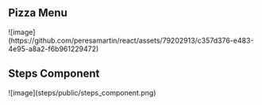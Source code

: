 <h2>Pizza Menu</h2>
![image](https://github.com/peresamartin/react/assets/79202913/c357d376-e483-4e95-a8a2-f6b961229472)

<h2>Steps Component</h2>
![image](steps/public/steps_component.png)
